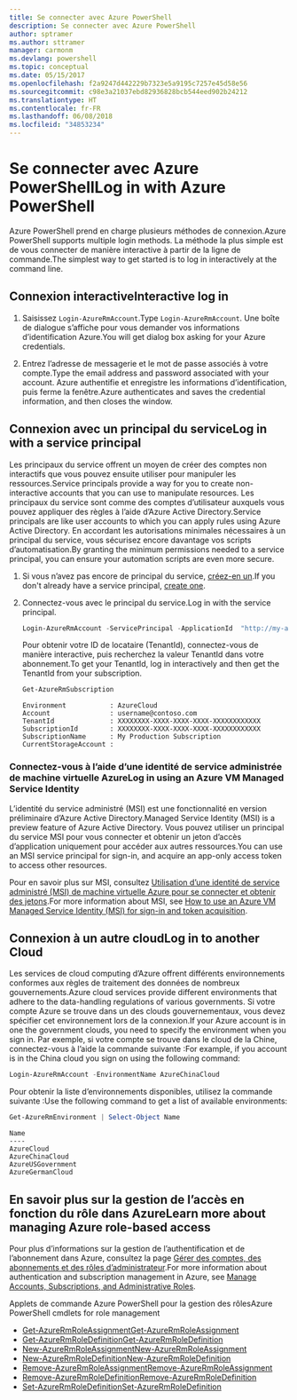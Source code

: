 ```yaml
---
title: Se connecter avec Azure PowerShell
description: Se connecter avec Azure PowerShell
author: sptramer
ms.author: sttramer
manager: carmonm
ms.devlang: powershell
ms.topic: conceptual
ms.date: 05/15/2017
ms.openlocfilehash: f2a9247d442229b7323e5a9195c7257e45d58e56
ms.sourcegitcommit: c98e3a21037ebd82936828bcb544eed902b24212
ms.translationtype: HT
ms.contentlocale: fr-FR
ms.lasthandoff: 06/08/2018
ms.locfileid: "34853234"
---
```

# <a name="log-in-with-azure-powershell"></a><span data-ttu-id="79bf6-103">Se connecter avec Azure PowerShell</span><span class="sxs-lookup"><span data-stu-id="79bf6-103">Log in with Azure PowerShell</span></span>

<span data-ttu-id="79bf6-104">Azure PowerShell prend en charge plusieurs méthodes de connexion.</span><span class="sxs-lookup"><span data-stu-id="79bf6-104">Azure PowerShell supports multiple login methods.</span></span> <span data-ttu-id="79bf6-105">La méthode la plus simple est de vous connecter de manière interactive à partir de la ligne de commande.</span><span class="sxs-lookup"><span data-stu-id="79bf6-105">The simplest way to get started is to log in interactively at the command line.</span></span>

## <a name="interactive-log-in"></a><span data-ttu-id="79bf6-106">Connexion interactive</span><span class="sxs-lookup"><span data-stu-id="79bf6-106">Interactive log in</span></span>

1. <span data-ttu-id="79bf6-107">Saisissez `Login-AzureRmAccount`.</span><span class="sxs-lookup"><span data-stu-id="79bf6-107">Type `Login-AzureRmAccount`.</span></span> <span data-ttu-id="79bf6-108">Une boîte de dialogue s’affiche pour vous demander vos informations d’identification Azure.</span><span class="sxs-lookup"><span data-stu-id="79bf6-108">You will get dialog box asking for your Azure credentials.</span></span>

2. <span data-ttu-id="79bf6-109">Entrez l’adresse de messagerie et le mot de passe associés à votre compte.</span><span class="sxs-lookup"><span data-stu-id="79bf6-109">Type the email address and password associated with your account.</span></span> <span data-ttu-id="79bf6-110">Azure authentifie et enregistre les informations d’identification, puis ferme la fenêtre.</span><span class="sxs-lookup"><span data-stu-id="79bf6-110">Azure authenticates and saves the credential information, and then closes the window.</span></span>

## <a name="log-in-with-a-service-principal"></a><span data-ttu-id="79bf6-111">Connexion avec un principal du service</span><span class="sxs-lookup"><span data-stu-id="79bf6-111">Log in with a service principal</span></span>

<span data-ttu-id="79bf6-112">Les principaux du service offrent un moyen de créer des comptes non interactifs que vous pouvez ensuite utiliser pour manipuler les ressources.</span><span class="sxs-lookup"><span data-stu-id="79bf6-112">Service principals provide a way for you to create non-interactive accounts that you can use to manipulate resources.</span></span> <span data-ttu-id="79bf6-113">Les principaux du service sont comme des comptes d’utilisateur auxquels vous pouvez appliquer des règles à l’aide d’Azure Active Directory.</span><span class="sxs-lookup"><span data-stu-id="79bf6-113">Service principals are like user accounts to which you can apply rules using Azure Active Directory.</span></span> <span data-ttu-id="79bf6-114">En accordant les autorisations minimales nécessaires à un principal du service, vous sécurisez encore davantage vos scripts d’automatisation.</span><span class="sxs-lookup"><span data-stu-id="79bf6-114">By granting the minimum permissions needed to a service principal, you can ensure your automation scripts are even more secure.</span></span>

1. <span data-ttu-id="79bf6-115">Si vous n’avez pas encore de principal du service, [créez-en un](create-azure-service-principal-azureps.md).</span><span class="sxs-lookup"><span data-stu-id="79bf6-115">If you don't already have a service principal, [create one](create-azure-service-principal-azureps.md).</span></span>

2. <span data-ttu-id="79bf6-116">Connectez-vous avec le principal du service.</span><span class="sxs-lookup"><span data-stu-id="79bf6-116">Log in with the service principal.</span></span>

    ```powershell
    Login-AzureRmAccount -ServicePrincipal -ApplicationId  "http://my-app" -Credential $pscredential -TenantId $tenantid
    ```

    <span data-ttu-id="79bf6-117">Pour obtenir votre ID de locataire (TenantId), connectez-vous de manière interactive, puis recherchez la valeur TenantId dans votre abonnement.</span><span class="sxs-lookup"><span data-stu-id="79bf6-117">To get your TenantId, log in interactively and then get the TenantId from your subscription.</span></span>

    ```powershell
    Get-AzureRmSubscription
    ```

    ```
    Environment           : AzureCloud
    Account               : username@contoso.com
    TenantId              : XXXXXXXX-XXXX-XXXX-XXXX-XXXXXXXXXXXX
    SubscriptionId        : XXXXXXXX-XXXX-XXXX-XXXX-XXXXXXXXXXXX
    SubscriptionName      : My Production Subscription
    CurrentStorageAccount :
    ```

### <a name="log-in-using-an-azure-vm-managed-service-identity"></a><span data-ttu-id="79bf6-118">Connectez-vous à l’aide d’une identité de service administrée de machine virtuelle Azure</span><span class="sxs-lookup"><span data-stu-id="79bf6-118">Log in using an Azure VM Managed Service Identity</span></span>

<span data-ttu-id="79bf6-119">L’identité du service administré (MSI) est une fonctionnalité en version préliminaire d’Azure Active Directory.</span><span class="sxs-lookup"><span data-stu-id="79bf6-119">Managed Service Identity (MSI) is a preview feature of Azure Active Directory.</span></span> <span data-ttu-id="79bf6-120">Vous pouvez utiliser un principal du service MSI pour vous connecter et obtenir un jeton d’accès d’application uniquement pour accéder aux autres ressources.</span><span class="sxs-lookup"><span data-stu-id="79bf6-120">You can use an MSI service principal for sign-in, and acquire an app-only access token to access other resources.</span></span>

<span data-ttu-id="79bf6-121">Pour en savoir plus sur MSI, consultez [Utilisation d’une identité de service administré (MSI) de machine virtuelle Azure pour se connecter et obtenir des jetons](/azure/active-directory/msi-how-to-get-access-token-using-msi).</span><span class="sxs-lookup"><span data-stu-id="79bf6-121">For more information about MSI, see [How to use an Azure VM Managed Service Identity (MSI) for sign-in and token acquisition](/azure/active-directory/msi-how-to-get-access-token-using-msi).</span></span>

## <a name="log-in-to-another-cloud"></a><span data-ttu-id="79bf6-122">Connexion à un autre cloud</span><span class="sxs-lookup"><span data-stu-id="79bf6-122">Log in to another Cloud</span></span>

<span data-ttu-id="79bf6-123">Les services de cloud computing d’Azure offrent différents environnements conformes aux règles de traitement des données de nombreux gouvernements.</span><span class="sxs-lookup"><span data-stu-id="79bf6-123">Azure cloud services provide different environments that adhere to the data-handling regulations of various governments.</span></span> <span data-ttu-id="79bf6-124">Si votre compte Azure se trouve dans un des clouds gouvernementaux, vous devez spécifier cet environnement lors de la connexion.</span><span class="sxs-lookup"><span data-stu-id="79bf6-124">If your Azure account is in one the government clouds, you need to specify the environment when you sign in.</span></span> <span data-ttu-id="79bf6-125">Par exemple, si votre compte se trouve dans le cloud de la Chine, connectez-vous à l’aide la commande suivante :</span><span class="sxs-lookup"><span data-stu-id="79bf6-125">For example, if you account is in the China cloud you sign on using the following command:</span></span>

```powershell
Login-AzureRmAccount -EnvironmentName AzureChinaCloud
```

<span data-ttu-id="79bf6-126">Pour obtenir la liste d’environnements disponibles, utilisez la commande suivante :</span><span class="sxs-lookup"><span data-stu-id="79bf6-126">Use the following command to get a list of available environments:</span></span>

```powershell
Get-AzureRmEnvironment | Select-Object Name
```

```
Name
----
AzureCloud
AzureChinaCloud
AzureUSGovernment
AzureGermanCloud
```

## <a name="learn-more-about-managing-azure-role-based-access"></a><span data-ttu-id="79bf6-127">En savoir plus sur la gestion de l’accès en fonction du rôle dans Azure</span><span class="sxs-lookup"><span data-stu-id="79bf6-127">Learn more about managing Azure role-based access</span></span>

<span data-ttu-id="79bf6-128">Pour plus d’informations sur la gestion de l’authentification et de l’abonnement dans Azure, consultez la page [Gérer des comptes, des abonnements et des rôles d’administrateur](/azure/active-directory/role-based-access-control-configure).</span><span class="sxs-lookup"><span data-stu-id="79bf6-128">For more information about authentication and subscription management in Azure, see [Manage Accounts, Subscriptions, and Administrative Roles](/azure/active-directory/role-based-access-control-configure).</span></span>

<span data-ttu-id="79bf6-129">Applets de commande Azure PowerShell pour la gestion des rôles</span><span class="sxs-lookup"><span data-stu-id="79bf6-129">Azure PowerShell cmdlets for role management</span></span>

* [<span data-ttu-id="79bf6-130">Get-AzureRmRoleAssignment</span><span class="sxs-lookup"><span data-stu-id="79bf6-130">Get-AzureRmRoleAssignment</span></span>](/powershell/module/AzureRM.Resources/Get-AzureRmRoleAssignment)
* [<span data-ttu-id="79bf6-131">Get-AzureRmRoleDefinition</span><span class="sxs-lookup"><span data-stu-id="79bf6-131">Get-AzureRmRoleDefinition</span></span>](/powershell/module/AzureRM.Resources/Get-AzureRmRoleDefinition)
* [<span data-ttu-id="79bf6-132">New-AzureRmRoleAssignment</span><span class="sxs-lookup"><span data-stu-id="79bf6-132">New-AzureRmRoleAssignment</span></span>](/powershell/module/AzureRM.Resources/New-AzureRmRoleAssignment)
* [<span data-ttu-id="79bf6-133">New-AzureRmRoleDefinition</span><span class="sxs-lookup"><span data-stu-id="79bf6-133">New-AzureRmRoleDefinition</span></span>](/powershell/module/AzureRM.Resources/New-AzureRmRoleDefinition)
* [<span data-ttu-id="79bf6-134">Remove-AzureRmRoleAssignment</span><span class="sxs-lookup"><span data-stu-id="79bf6-134">Remove-AzureRmRoleAssignment</span></span>](/powershell/module/AzureRM.Resources/Remove-AzureRmRoleAssignment)
* [<span data-ttu-id="79bf6-135">Remove-AzureRmRoleDefinition</span><span class="sxs-lookup"><span data-stu-id="79bf6-135">Remove-AzureRmRoleDefinition</span></span>](/powershell/module/AzureRM.Resources/Remove-AzureRmRoleDefinition)
* [<span data-ttu-id="79bf6-136">Set-AzureRmRoleDefinition</span><span class="sxs-lookup"><span data-stu-id="79bf6-136">Set-AzureRmRoleDefinition</span></span>](/powershell/moduel/AzureRM.Resources/Set-AzureRmRoleDefinition)
